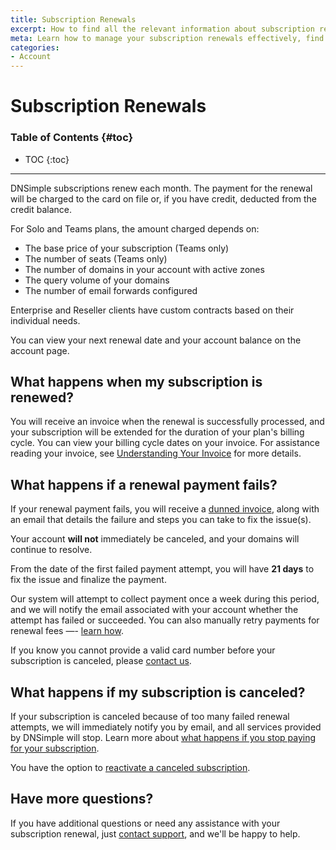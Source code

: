 ```yaml
---
title: Subscription Renewals
excerpt: How to find all the relevant information about subscription renewals, and how to handle failed subscription renewal payments.
meta: Learn how to manage your subscription renewals effectively, find important information, and resolve any issues with failed payment attempts at DNSimple.
categories:
- Account
---
```


# Subscription Renewals

### Table of Contents {#toc}

* TOC
{:toc}

---

DNSimple subscriptions renew each month. The payment for the renewal will be charged to the card on file or, if you have credit, deducted from the credit balance.

For Solo and Teams plans, the amount charged depends on:

- The base price of your subscription (Teams only)
- The number of seats (Teams only)
- The number of domains in your account with active zones
- The query volume of your domains
- The number of email forwards configured

Enterprise and Reseller clients have custom contracts based on their individual needs.

You can view your next renewal date and your account balance on the account page.

## What happens when my subscription is renewed?

You will receive an invoice when the renewal is successfully processed, and your subscription will be extended for the duration of your plan's billing cycle. You can view your billing cycle dates on your invoice. For assistance reading your invoice, see [Understanding Your Invoice](/articles/understanding-invoice/) for more details.

## What happens if a renewal payment fails?

If your renewal payment fails, you will receive a [dunned invoice](https://support.dnsimple.com/articles/account-invoice-history/#invoice-state-dunned), along with an email that details the failure and steps you can take to fix the issue(s).

Your account **will not** immediately be canceled, and your domains will continue to resolve. 

From the date of the first failed payment attempt, you will have **21 days** to fix the issue and finalize the payment. 

Our system will attempt to collect payment once a week during this period, and we will notify the email associated with your account whether the attempt has failed or succeeded. You can also manually retry payments for renewal fees —- [learn how](/articles/account-invoice-history#retrying).

If you know you cannot provide a valid card number before your subscription is canceled, please [contact us](https://dnsimple.com/contact).

## What happens if my subscription is canceled?

If your subscription is canceled because of too many failed renewal attempts, we will immediately notify you by email, and all services provided by DNSimple will stop. Learn more about [what happens if you stop paying for your subscription](https://support.dnsimple.com/articles/what-happens-if-i-stop-paying).

You have the option to [reactivate a canceled subscription](https://support.dnsimple.com/articles/reactivate-subscription).

## Have more questions?
If you have additional questions or need any assistance with your subscription renewal, just [contact support](https://dnsimple.com/feedback), and we'll be happy to help. 

